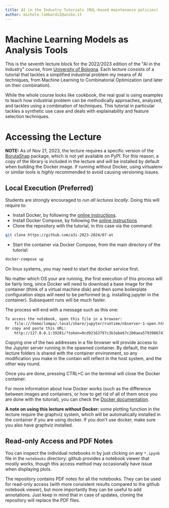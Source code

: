 ```yaml
---
title: AI in the Industry Tutorials (RUL-based maintenance policies)
author: michele.lombardi2@unibo.it
---
```


# Machine Learning Models as Analysis Tools #

This is the seventh lecture block for the 2022/2023 edition of the "AI in the Industry" course, from [University of Bologna](https://www.unibo.it). Each lecture consists of a tutorial that tackles a simplified industrial problem my means of AI techniques, from Machine Learning to Combinatorial Optimization (and later on their combination).

While the whole course looks like cookbook, the real goal is using examples to teach how industrial problem can be methodically approaches, analyzed, and tackles using a combination of techniques.
This tutorial in particular tackles a synthetic use case and deals with explainability and feature selection techniques.


# Accessing the Lecture #

**NOTE:**  As of Nov 21, 2023, the lecture requires a specific version of the [BorutaShap](https://github.com/Ekeany/Boruta-Shap) package, which is not yet available on PyPI. For this reason, a copy of the library is included in the lecture and will be installed by default when building the Docker image. If running without Docker, using virtualenv or similar tools is _highly_ recommended to avoid causing versioning issues.

## Local Execution (Preferred) ##

Students are strongly encouraged to _run all lectures locally_. Doing this will require to:

* Install Docker, by following the [online instructions](https://docs.docker.com/get-docker/).
* Install Docker Compose, by following the [online
instructions](https://docs.docker.com/compose/install/)
* Clone the repository with the tutorial, in this case via the command:
```sh
git clone https://github.com/a3i-2023-2024/07-at
```
* Start the container via Docker Compose, from the main directory of the
tutorial:
```sh
docker-compose up
```

On linux systems, you may need to start the docker service first.

No matter which OS your are running, the first execution of this process will be fairly long, since Docker will need to download a base image for the container (think of a virtual machine disk) and then some boilerplate configuration steps will need to be performed (e.g. installing jupyter in the container). Subsequent runs will be much faster.

The process will end with a message such as this one:
```sh
To access the notebook, open this file in a browser:
    file:///home/lompa/.local/share/jupyter/runtime/nbserver-1-open.html
Or copy and paste this URL:
    http://127.0.0.1:39281/?token=0cd92163797c3b3abe67c2b0aea57939867477d6068708a2
```
Copying one of the two addresses in a file browser will provide access to the Jupyter server running in the spawned container. By default, the main lecture folders is shared with the container environment, so any modification you make in the contain will reflect in the host system, and the other way round.

Once you are done, pressing CTRL+C on the terminal will close the Docker container.

For more information about how Docker works (such as the difference between images and containers, or how to get rid of all of them once you are done with the tutorial), you can check the [Docker documentation](https://docs.docker.com/).

**A note on using this lecture without Docker:** some plotting function in the lecture require the graphviz system, which will be automatically installed in the container if you are using docker. If you don't use docker, make sure you also have graphviz installed.

## Read-only Access and PDF Notes ##

You can inspect the individual notebooks in by just clicking on any `*.ipynb` file in the `notebooks` directory: github provides a notebook viewer that mostly works, though this access method may occasionally have issue when displaying plots.

The repository contains PDF notes for all the notebooks. They can be used for read-only access (with more consistent results compared to the github notebook viewer), but more importantly they can be useful to add annotations. Just keep in mind that in case of updates, cloning the repository will replace the PDF files.
